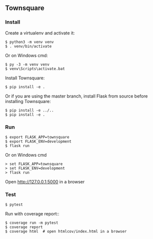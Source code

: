 ## Townsquare

### Install

Create a virtualenv and activate it:

    $ python3 -m venv venv
    $ . venv/bin/activate

Or on Windows cmd:

    $ py -3 -m venv venv
    $ venv\Scripts\activate.bat

Install Townsquare:

    $ pip install -e .

Or if you are using the master branch, install Flask from source before
installing Townsquare:

    $ pip install -e ../..
    $ pip install -e .

### Run

    $ export FLASK_APP=townsquare
    $ export FLASK_ENV=development
    $ flask run

Or on Windows cmd

    > set FLASK_APP=townsquare
    > set FLASK_ENV=development
    > flask run

Open http://127.0.0.1:5000 in a browser

### Test

    $ pytest

Run with coverage report::

    $ coverage run -m pytest
    $ coverage report
    $ coverage html  # open htmlcov/index.html in a browser